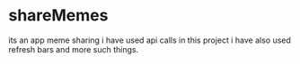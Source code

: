 # shareMemes
its an app  meme sharing  i have used api calls in this project 
i have also used refresh bars and more such things.
